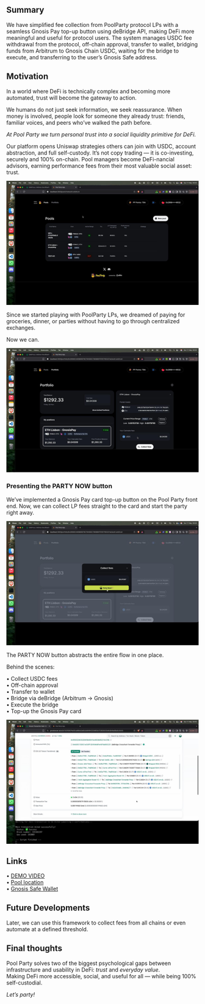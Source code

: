 ## Summary

We have simplified fee collection from PoolParty protocol LPs with a seamless Gnosis Pay top-up button using deBridge API, making DeFi more meaningful and useful for protocol users. The system manages USDC fee withdrawal from the protocol, off-chain approval, transfer to wallet, bridging funds from Arbitrum to Gnosis Chain USDC, waiting for the bridge to execute, and transferring to the user’s Gnosis Safe address.

## Motivation

In a world where DeFi is technically complex and becoming more automated, trust will become the gateway to action.

We humans do not just seek information, we seek reassurance. When money is involved, people look for someone they already trust: friends, familiar voices, and peers who’ve walked the path before.

*At Pool Party we turn personal trust into a social liquidity primitive for DeFi.*

Our platform opens Uniswap strategies others can join with USDC, account abstraction, and full self-custody. It’s not copy trading — it is co-investing, securely and 100% on-chain. Pool managers become DeFi-nancial advisors, earning performance fees from their most valuable social asset: trust.

![List of pools](screenshots/1.jpeg)

Since we started playing with PoolParty LPs, we dreamed of paying for groceries, dinner, or parties without having to go through centralized exchanges.

Now we can.

![Fees to collect](screenshots/2.jpeg)

### Presenting the PARTY NOW button

We’ve implemented a Gnosis Pay card top-up button on the Pool Party front end. Now, we can collect LP fees straight to the card and start the party right away.

![PARTY NOW button](screenshots/3.jpeg)

The PARTY NOW button abstracts the entire flow in one place.

Behind the scenes:

•⁠  ⁠Collect USDC fees  
•⁠  ⁠Off-chain approval  
•⁠  ⁠Transfer to wallet  
•⁠  ⁠Bridge via deBridge (Arbitrum → Gnosis)  
•⁠  ⁠Execute the bridge  
•⁠  ⁠Top-up the Gnosis Pay card

![Transaction details in explorer](screenshots/4.jpeg)

## Links

•⁠  ⁠[DEMO VIDEO](https://youtu.be/GMlMwGc-vNE)  
•⁠  ⁠[Pool location](https://alpha.pool-party.xyz/pools)  
•⁠  ⁠[Gnosis Safe Wallet](https://gnosisscan.io/address/0xEc85Aa8b0aEE121C41034Ce287284715A8696E77)

## Future Developments

Later, we can use this framework to collect fees from all chains or even automate at a defined threshold.

## Final thoughts

Pool Party solves two of the biggest psychological gaps between infrastructure and usability in DeFi: *trust* and *everyday value*.  
Making DeFi more accessible, social, and useful for all — while being 100% self-custodial.

*Let’s party!*
